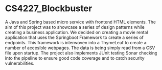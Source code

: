 # CS4227_Blockbuster

A Java and Spring based micro service with frontend HTML elements.
The aim of this project was to showcase a series of design patterns while creating a business application.
We decided on creating a movie rental application that uses the Springboot Framework to create a series of endpoints. This framework is interwoven into a ThymeLeaf to create a number of accesible webpages. The data is being simply read from a CSV file upon startup.
The project also implements JUnit testing Sonar checking into the pipeline to ensure good code coverage and to catch security vulnerabilities.
